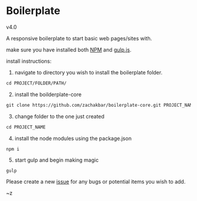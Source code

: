 # Boilerplate

v4.0

A responsive boilerplate to start basic web pages/sites with.

make sure you have installed both [NPM](https://www.npmjs.com/get-npm) and [gulp.js](https://gulpjs.com/).

install instructions:
1. navigate to directory you wish to install the boilerplate folder.
```html
cd PROJECT/FOLDER/PATH/
```
2. install the boilderplate-core
```html
git clone https://github.com/zachakbar/boilerplate-core.git PROJECT_NAME
```
3. change folder to the one just created
```html
cd PROJECT_NAME
```
4. install the node modules using the package.json
```html
npm i
```
5. start gulp and begin making magic
```
gulp
```

Please create a new [issue](https://github.com/zachakbar/boilerplate-core/issues) for any bugs or potential items you wish to add.

~z
